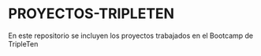 # PROYECTOS-TRIPLETEN
En este repositorio se incluyen los proyectos trabajados en el Bootcamp de TripleTen
